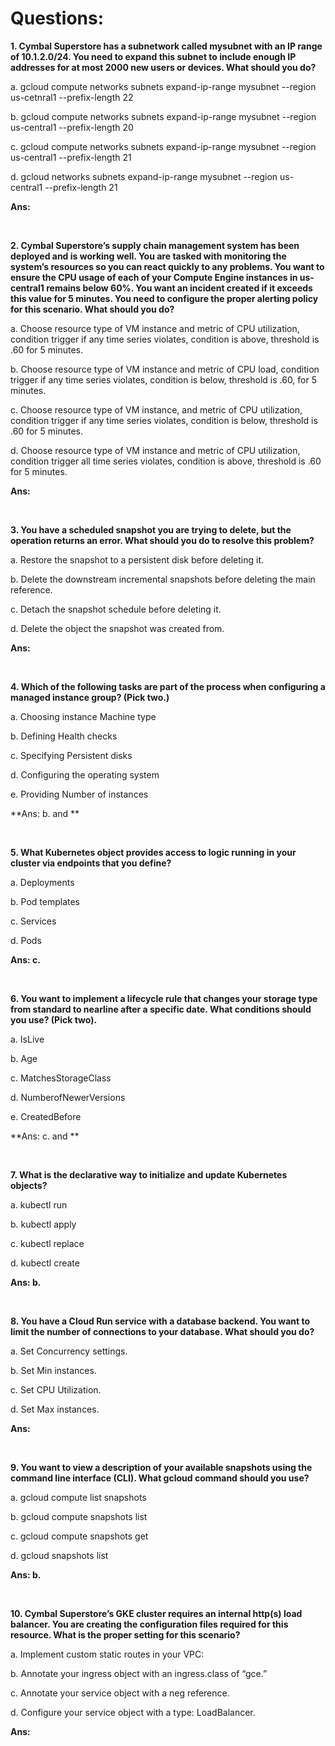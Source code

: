 # Questions:

**1. Cymbal Superstore has a subnetwork called mysubnet with an IP range of 10.1.2.0/24. You need to expand this subnet to include enough IP addresses for at most 2000 new users or devices. What should you do?**

a. gcloud compute networks subnets expand-ip-range mysubnet --region us-cetnral1 --prefix-length 22

b. gcloud compute networks subnets expand-ip-range mysubnet --region us-central1 --prefix-length 20

c. gcloud compute networks subnets expand-ip-range mysubnet --region us-central1 --prefix-length 21

d. gcloud networks subnets expand-ip-range mysubnet --region us-central1 --prefix-length 21

**Ans:**

<br/>

**2. Cymbal Superstore’s supply chain management system has been deployed and is working well. You are tasked with monitoring the system’s resources so you can react quickly to any problems. You want to ensure the CPU usage of each of your Compute Engine instances in us-central1 remains below 60%. You want an incident created if it exceeds this value for 5 minutes. You need to configure the proper alerting policy for this scenario. What should you do?**

a. Choose resource type of VM instance and metric of CPU utilization, condition trigger if any time series violates, condition is above, threshold is .60 for 5 minutes.

b. Choose resource type of VM instance and metric of CPU load, condition trigger if any time series violates, condition is below, threshold is .60, for 5 minutes.

c. Choose resource type of VM instance, and metric of CPU utilization, condition trigger if any time series violates, condition is below, threshold is .60 for 5 minutes.

d. Choose resource type of VM instance and metric of CPU utilization, condition trigger all time series violates, condition is above, threshold is .60 for 5 minutes.

**Ans:**

<br/>

**3. You have a scheduled snapshot you are trying to delete, but the operation returns an error. What should you do to resolve this problem?**

a. Restore the snapshot to a persistent disk before deleting it.

b. Delete the downstream incremental snapshots before deleting the main reference.

c. Detach the snapshot schedule before deleting it.

d. Delete the object the snapshot was created from.

**Ans:**

<br/>

**4. Which of the following tasks are part of the process when configuring a managed instance group? (Pick two.)**

a. Choosing instance Machine type

b. Defining Health checks

c. Specifying Persistent disks

d. Configuring the operating system

e. Providing Number of instances

**Ans: b. and **

<br/>

**5. What Kubernetes object provides access to logic running in your cluster via endpoints that you define?**

a. Deployments

b. Pod templates

c. Services

d. Pods

**Ans: c.**

<br/>

**6. You want to implement a lifecycle rule that changes your storage type from standard to nearline after a specific date. What conditions should you use? (Pick two).**

a. IsLive

b. Age

c. MatchesStorageClass

d. NumberofNewerVersions

e. CreatedBefore

**Ans: c. and **

<br/>

**7. What is the declarative way to initialize and update Kubernetes objects?**

a. kubectl run

b. kubectl apply

c. kubectl replace

d. kubectl create

**Ans: b.**

<br/>

**8. You have a Cloud Run service with a database backend. You want to limit the number of connections to your database. What should you do?**

a. Set Concurrency settings.

b. Set Min instances.

c. Set CPU Utilization.

d. Set Max instances.

**Ans:**

<br/>

**9. You want to view a description of your available snapshots using the command line interface (CLI). What gcloud command should you use?**

a. gcloud compute list snapshots

b. gcloud compute snapshots list

c. gcloud compute snapshots get

d. gcloud snapshots list

**Ans: b.**

<br/>

**10. Cymbal Superstore’s GKE cluster requires an internal http(s) load balancer. You are creating the configuration files required for this resource. What is the proper setting for this scenario?**

a. Implement custom static routes in your VPC:

b. Annotate your ingress object with an ingress.class of “gce.”

c. Annotate your service object with a neg reference.

d. Configure your service object with a type: LoadBalancer.

**Ans:**

<br/>


